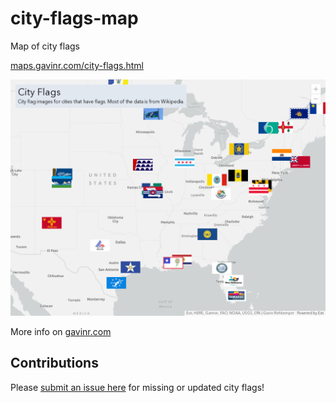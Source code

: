 # city-flags-map

Map of city flags

[maps.gavinr.com/city-flags.html](https://maps.gavinr.com/city-flags.html)

[![City Flags Map Screenshot](https://github.com/gavinr/city-flags-map/blob/gh-pages/screenshot.png)](https://maps.gavinr.com/city-flags.html)

More info on [gavinr.com](https://gavinr.com/maps/city-flags)

## Contributions

Please [submit an issue here](https://github.com/gavinr/city-flags-map/issues/new/choose) for missing or updated city flags!
